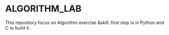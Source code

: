 # ALGORITHM_LAB
This repository focus on Algorithm exercise &amp;skill .first step is in Python and  C to build it .
